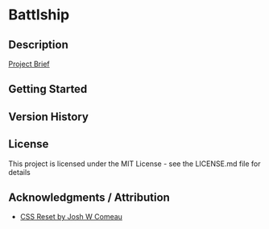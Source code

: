 # Battlship

## Description

<a href="https://www.theodinproject.com/lessons/node-path-javascript-battleship">Project Brief</a>

## Getting Started

## Version History

## License

This project is licensed under the MIT License - see the LICENSE.md file for details

## Acknowledgments / Attribution

- <a href="https://www.joshwcomeau.com/css/custom-css-reset/#our-finished-product-11">CSS Reset by Josh W Comeau</a>
